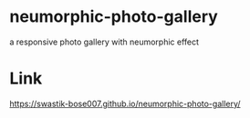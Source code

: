 # neumorphic-photo-gallery

a responsive photo gallery with neumorphic effect

# Link

https://swastik-bose007.github.io/neumorphic-photo-gallery/
